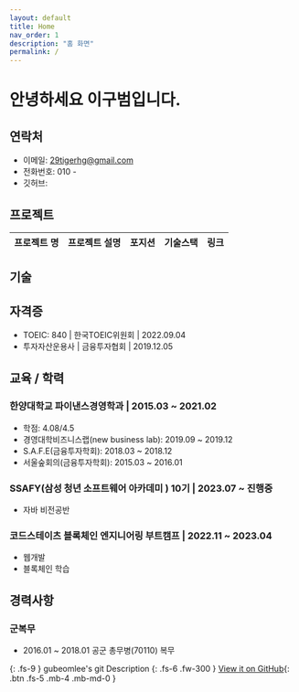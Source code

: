 ```yaml
---
layout: default
title: Home
nav_order: 1
description: "홈 화면"
permalink: /
---
```


# 안녕하세요 이구범입니다.

## 연락처

- 이메일: 29tigerhg@gmail.com
- 전화번호: 010 -
- 깃허브:

## 프로젝트

| 프로젝트 명 | 프로젝트 설명 | 포지션 | 기술스택 | 링크 |
| ----------- | ------------- | ------ | -------- | ---- |

## 기술

## 자격증

- TOEIC: 840 | 한국TOEIC위원회 | 2022.09.04
- 투자자산운용사 | 금융투자협회 | 2019.12.05

## 교육 / 학력

### 한양대학교 파이낸스경영학과 | 2015.03 ~ 2021.02

- 학점: 4.08/4.5
- 경영대학비즈니스랩(new business lab): 2019.09 ~ 2019.12
- S.A.F.E(금융투자학회): 2018.03 ~ 2018.12
- 서울숲회의(금융투자학회): 2015.03 ~ 2016.01

### SSAFY(삼성 청년 소프트웨어 아카데미 ) 10기 | 2023.07 ~ 진행중

- 자바 비전공반

### 코드스테이츠 블록체인 엔지니어링 부트캠프 | 2022.11 ~ 2023.04

- 웹개발
- 블록체인 학습

## 경력사항

### 군복무

- 2016.01 ~ 2018.01 공군 총무병(70110) 복무

{: .fs-9 }
gubeomlee's git Description
{: .fs-6 .fw-300 }
[View it on GitHub](https://github.com/gubeomlee){: .btn .fs-5 .mb-4 .mb-md-0 }
